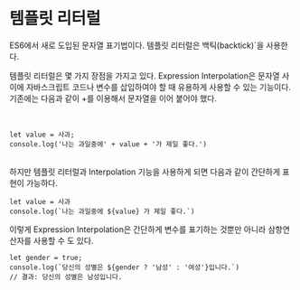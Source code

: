 # 템플릿 리터럴

ES6에서 새로 도입된 문자열 표기법이다. 템플릿 리터럴은 백틱(backtick)`을 사용한다.

템플릿 리터럴은 몇 가지 장점을 가지고 있다.
Expression Interpolation은 문자열 사이에 자바스크립트 코드나 변수를 삽입하여야 할 때 유용하게 사용할 수 있는 기능이다.
</br>
기존에는 다음과 같이 +를 이용해서 문자열을 이어 붙어야 했다.

</br>

```JS
let value = 사과;
console.log('나는 과일중에' + value + '가 제일 좋다.')
```

</br>
하지만 템플릿 리터럴과 Interpolation 기능을 사용하게 되면 다음과 같이 간단하게 표현이 가능하다.

```JS
let value = 사과
console.log(`나는 과일중에 ${value} 가 제일 좋다.`)
```

이렇게 Expression Interpolation은 간단하게 변수를 표기하는 것뿐만 아니라 삼항연산자를 사용할 수 도 있다.

```JS
let gender = true;
console.log(`당신의 성별은 ${gender ? '남성' : '여성'}입니다.`)
// 결과: 당신의 성별은 남성입니다.
```
